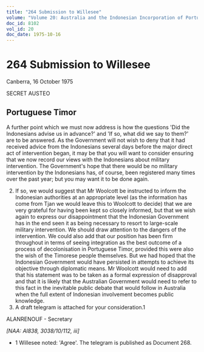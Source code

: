 ```yaml
---
title: "264 Submission to Willesee"
volume: "Volume 20: Australia and the Indonesian Incorporation of Portuguese Timor, 1974-1976"
doc_id: 8102
vol_id: 20
doc_date: 1975-10-16
---
```


# 264 Submission to Willesee

Canberra, 16 October 1975

SECRET AUSTEO

## Portuguese Timor

A further point which we must now address is how the questions 'Did the Indonesians advise us in advance?' and 'If so, what did we say to them?' are to be answered. As the Government will not wish to deny that it had received advice from the Indonesians several days before the major direct act of intervention began, it may be that you will want to consider ensuring that we now record our views with the Indonesians about military intervention. The Government's hope that there would be no military intervention by the Indonesians has, of course, been registered many times over the past year; but you may want it to be done again.

  2. If so, we would suggest that Mr Woolcott be instructed to inform the Indonesian authorities at an appropriate level (as the information has come from Tjan we would leave this to Woolcott to decide) that we are very grateful for having been kept so closely informed, but that we wish again to express our disappointment that the Indonesian Government has in the end seen it as being necessary to resort to large-scale military intervention. We should draw attention to the dangers of the intervention. We could also add that our position has been firm throughout in terms of seeing integration as the best outcome of a process of decolonisation in Portuguese Timor, provided this were also the wish of the Timorese people themselves. But we had hoped that the Indonesian Government would have persisted in attempts to achieve its objective through diplomatic means. Mr Woolcott would need to add that his statement was to be taken as a formal expression of disapproval and that it is likely that the Australian Government would need to refer to this fact in the inevitable public debate that would follow in Australia when the full extent of Indonesian involvement becomes public knowledge.
  3. A draft telegram is attached for your consideration.1



ALANRENOUF - Secretary

_[NAA: Al838, 3038/10/112, iii]_

  * 1 Willesee noted: 'Agree'. The telegram is published as Document 268.


